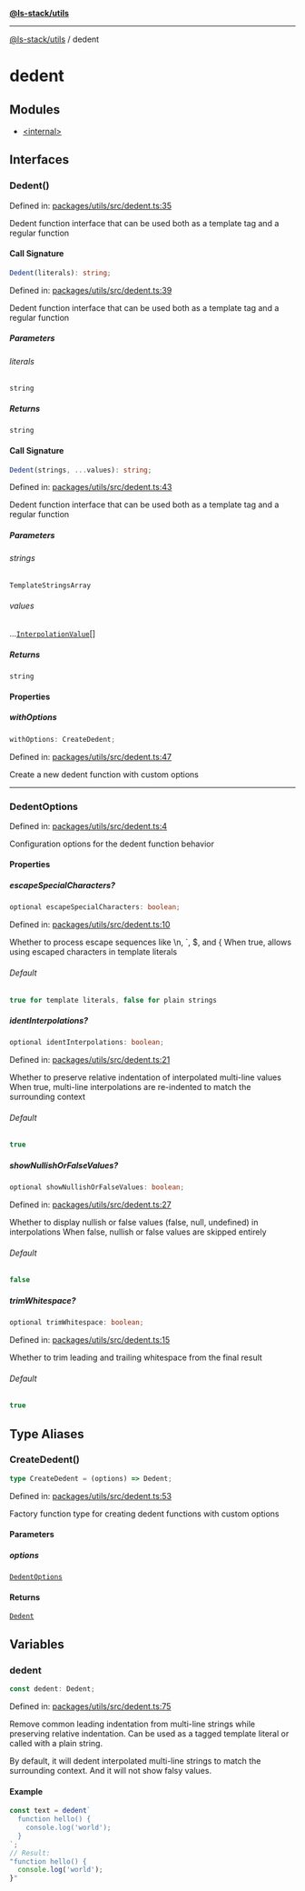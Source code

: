 [**@ls-stack/utils**](../README.md)

***

[@ls-stack/utils](../modules.md) / dedent

# dedent

## Modules

- [\<internal\>](-internal-.md)

## Interfaces

### Dedent()

Defined in: [packages/utils/src/dedent.ts:35](https://github.com/lucasols/utils/blob/main/packages/utils/src/dedent.ts#L35)

Dedent function interface that can be used both as a template tag and a regular function

#### Call Signature

```ts
Dedent(literals): string;
```

Defined in: [packages/utils/src/dedent.ts:39](https://github.com/lucasols/utils/blob/main/packages/utils/src/dedent.ts#L39)

Dedent function interface that can be used both as a template tag and a regular function

##### Parameters

###### literals

`string`

##### Returns

`string`

#### Call Signature

```ts
Dedent(strings, ...values): string;
```

Defined in: [packages/utils/src/dedent.ts:43](https://github.com/lucasols/utils/blob/main/packages/utils/src/dedent.ts#L43)

Dedent function interface that can be used both as a template tag and a regular function

##### Parameters

###### strings

`TemplateStringsArray`

###### values

...[`InterpolationValue`](-internal-.md#interpolationvalue)[]

##### Returns

`string`

#### Properties

##### withOptions

```ts
withOptions: CreateDedent;
```

Defined in: [packages/utils/src/dedent.ts:47](https://github.com/lucasols/utils/blob/main/packages/utils/src/dedent.ts#L47)

Create a new dedent function with custom options

***

### DedentOptions

Defined in: [packages/utils/src/dedent.ts:4](https://github.com/lucasols/utils/blob/main/packages/utils/src/dedent.ts#L4)

Configuration options for the dedent function behavior

#### Properties

##### escapeSpecialCharacters?

```ts
optional escapeSpecialCharacters: boolean;
```

Defined in: [packages/utils/src/dedent.ts:10](https://github.com/lucasols/utils/blob/main/packages/utils/src/dedent.ts#L10)

Whether to process escape sequences like \n, `, \$, and {
When true, allows using escaped characters in template literals

###### Default

```ts
true for template literals, false for plain strings
```

##### identInterpolations?

```ts
optional identInterpolations: boolean;
```

Defined in: [packages/utils/src/dedent.ts:21](https://github.com/lucasols/utils/blob/main/packages/utils/src/dedent.ts#L21)

Whether to preserve relative indentation of interpolated multi-line values
When true, multi-line interpolations are re-indented to match the surrounding context

###### Default

```ts
true
```

##### showNullishOrFalseValues?

```ts
optional showNullishOrFalseValues: boolean;
```

Defined in: [packages/utils/src/dedent.ts:27](https://github.com/lucasols/utils/blob/main/packages/utils/src/dedent.ts#L27)

Whether to display nullish or false values (false, null, undefined) in interpolations
When false, nullish or false values are skipped entirely

###### Default

```ts
false
```

##### trimWhitespace?

```ts
optional trimWhitespace: boolean;
```

Defined in: [packages/utils/src/dedent.ts:15](https://github.com/lucasols/utils/blob/main/packages/utils/src/dedent.ts#L15)

Whether to trim leading and trailing whitespace from the final result

###### Default

```ts
true
```

## Type Aliases

### CreateDedent()

```ts
type CreateDedent = (options) => Dedent;
```

Defined in: [packages/utils/src/dedent.ts:53](https://github.com/lucasols/utils/blob/main/packages/utils/src/dedent.ts#L53)

Factory function type for creating dedent functions with custom options

#### Parameters

##### options

[`DedentOptions`](#dedentoptions)

#### Returns

[`Dedent`](#dedent)

## Variables

### dedent

```ts
const dedent: Dedent;
```

Defined in: [packages/utils/src/dedent.ts:75](https://github.com/lucasols/utils/blob/main/packages/utils/src/dedent.ts#L75)

Remove common leading indentation from multi-line strings while preserving relative indentation.
Can be used as a tagged template literal or called with a plain string.

By default, it will dedent interpolated multi-line strings to match the surrounding context.
And it will not show falsy values.

#### Example

```typescript
const text = dedent`
  function hello() {
    console.log('world');
  }
`;
// Result:
"function hello() {
  console.log('world');
}"
```
